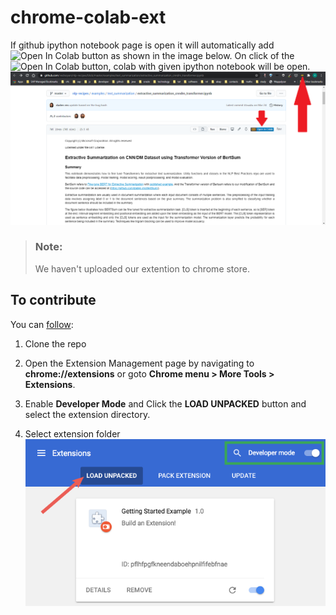# chrome-colab-ext
If github ipython notebook page is open it will automatically add ![Open In Colab](https://colab.research.google.com/assets/colab-badge.svg) button as shown in the image below. On click of the ![Open In Colab](https://colab.research.google.com/assets/colab-badge.svg) button, colab with given ipython notebook will be open.
![Load Unpacked](doc/working.png)


> ### Note:
> We haven't uploaded our extention to chrome store.

## To contribute
You can [follow](https://developer.chrome.com/extensions/getstarted):
1. Clone the repo 

2. Open the Extension Management page by navigating to 
**chrome://extensions** or goto **Chrome menu > More Tools > Extensions**.

1. Enable **Developer Mode** and Click the **LOAD UNPACKED** button and select the extension directory.

4. Select extension folder
![Load Unpacked](doc/load_extension.png)

